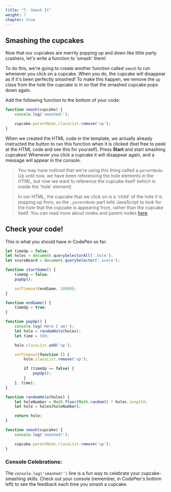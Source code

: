 ```yaml
---
title: "7. Smash It"
weight: 7
chapter: true
---
```


## Smashing the cupcakes

Now that our cupcakes are merrily popping up and down like little party crashers, let's write a function to 'smash' them!

To do this, we're going to create another function called `smash` to run whenever you click on a cupcake. When you do, the cupcake will disappear as if it's been perfectly smashed! To make this happen, we remove the `up` class from the hole the cupcake is in so that the smashed cupcake pops down again.

Add the following function to the bottom of your code:

```js
function smash(cupcake) {
    console.log('smashed!');

    cupcake.parentNode.classList.remove('up');
}
```

When we created the HTML code in the template, we actually already instructed the button to run this function when it is clicked (feel free to peek at the HTML code and see this for yourself). Press **Start** and start smashing cupcakes! Whenever you click a cupcake it will disappear again, and a message will appear in the console.


> You may have noticed that we're using this thing called a `parentNode`. Up until now, we have been referencing the hole elements in the HTML, but now we want to reference the cupcake itself (which is inside the 'hole' element). 
> 
> In our HTML, the cupcake that we click on is a 'child' of the hole it is popping up from, so the `.parentNode` part tells JavaScript to look for the hole that the cupcake is appearing from, rather than the cupcake itself.
You can read more about nodes and parent nodes [here](https://developer.mozilla.org/en-US/docs/Web/API/Node/parentNode).


## Check your code!

This is what you should have in CodePen so far:

```js
let timeUp = false;
let holes = document.querySelectorAll('.hole');
let scoreBoard = document.querySelector('.score');

function startGame() {
    timeUp = false;
    popUp();

    setTimeout(endGame, 10000);
}

function endGame() {
    timeUp = true;
}

function popUp() {
    console.log('Here I am!');
    let hole = randomHole(holes);
    let time = 500;

    hole.classList.add('up');

    setTimeout(function () {
        hole.classList.remove('up');

        if (timeUp == false) {
            popUp();
        }
    }, time);
}

function randomHole(holes) {
    let holeNumber = Math.floor(Math.random() * holes.length);
    let hole = holes[holeNumber];

    return hole;
}

function smash(cupcake) {
    console.log('smashed!');

    cupcake.parentNode.classList.remove('up');
}
```

### Console Celebrations:
The `console.log('smashed!')` line is a fun way to celebrate your cupcake-smashing skills. Check out your console (remember, in CodePen's bottom left) to see the feedback each time you smash a cupcake.
